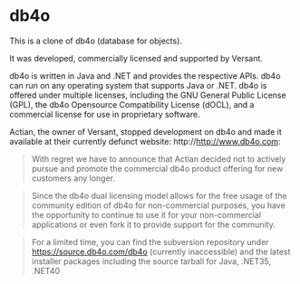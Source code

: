 # db4o

This is a clone of db4o (database for objects).

It was developed, commercially licensed and supported by Versant.

db4o is written in Java and .NET and provides the respective APIs. db4o can run on any operating system that supports Java or .NET. db4o is offered under multiple licenses, including the GNU General Public License (GPL), the db4o Opensource Compatibility License (dOCL), and a commercial license for use in proprietary software.

Actian, the owner of Versant, stopped development on db4o and made it available at their currently defunct website: http://http://www.db4o.com:
> With regret we have to announce that Actian decided not to actively pursue and promote the commercial db4o product offering for new customers any longer.

> Since the db4o dual licensing model allows for the free usage of the community edition of db4o for non-commercial purposes, you have the opportunity to continue to use it for your non-commercial applications or even fork it to provide support for the community.

> For a limited time, you can find the subversion repository under https://source.db4o.com/db4o (currently inaccessible) and the latest installer packages including the source tarball for Java, .NET35, .NET40 
